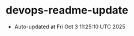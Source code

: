 # devops-readme-update
<!--START_SECTION:activity-->
- Auto-updated at Fri Oct  3 11:25:10 UTC 2025
<!--END_SECTION:activity-->
